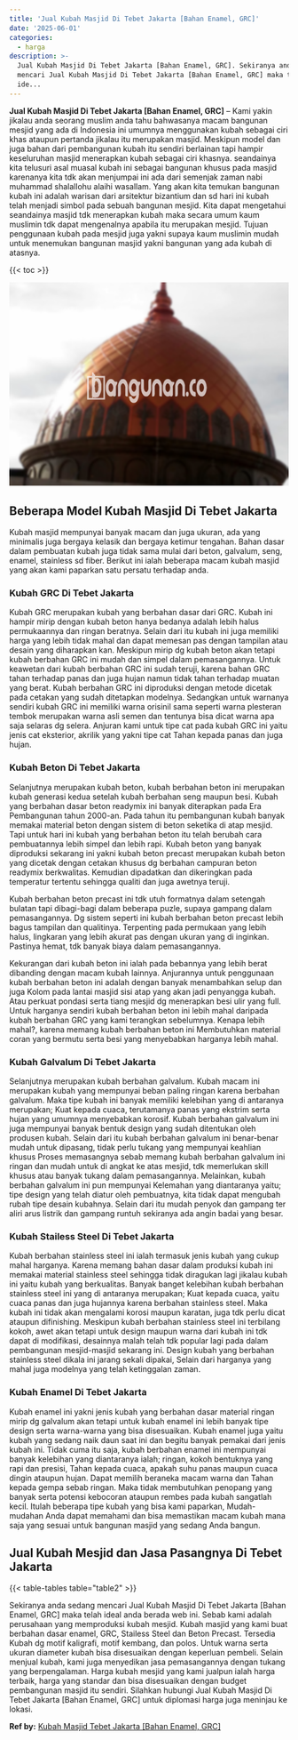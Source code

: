 ```yaml
---
title: 'Jual Kubah Masjid Di Tebet Jakarta [Bahan Enamel, GRC]'
date: '2025-06-01'
categories:
  - harga
description: >-
  Jual Kubah Masjid Di Tebet Jakarta [Bahan Enamel, GRC]. Sekiranya anda sedang
  mencari Jual Kubah Masjid Di Tebet Jakarta [Bahan Enamel, GRC] maka telah
  ide...
---
```


**Jual Kubah Masjid Di Tebet Jakarta \[Bahan Enamel, GRC\]** – Kami yakin jikalau anda seorang muslim anda tahu bahwasanya macam bangunan mesjid yang ada di Indonesia ini umumnya menggunakan kubah sebagai ciri khas ataupun pertanda jikalau itu merupakan masjid. Meskipun model dan juga bahan dari pembangunan kubah itu sendiri berlainan tapi hampir keseluruhan masjid menerapkan kubah sebagai ciri khasnya. seandainya kita telusuri asal muasal kubah ini sebagai bangunan khusus pada masjid karenanya kita tdk akan menjumpai ini ada dari semenjak zaman nabi muhammad shalallohu alaihi wasallam. Yang akan kita temukan bangunan kubah ini adalah warisan dari arsitektur bizantium dan sd hari ini kubah telah menjadi simbol pada sebuah bangunan mesjid. Kita dapat mengetahui seandainya masjid tdk menerapkan kubah maka secara umum kaum muslimin tdk dapat mengenalnya apabila itu merupakan mesjid. Tujuan penggunaan kubah pada mesjid juga yakni supaya kaum muslimin mudah untuk menemukan bangunan masjid yakni bangunan yang ada kubah di atasnya.

{{< toc >}}

![Jual Kubah Masjid Di Tebet Jakarta [Bahan Enamel, GRC]](/images/jual-kubah-masjid-23.png)

## Beberapa Model Kubah Masjid Di Tebet Jakarta

Kubah masjid mempunyai banyak macam dan juga ukuran, ada yang minimalis juga bergaya kelasik dan bergaya ketimur tengahan. Bahan dasar dalam pembuatan kubah juga tidak sama mulai dari beton, galvalum, seng, enamel, stainless sd fiber. Berikut ini ialah beberapa macam kubah masjid yang akan kami paparkan satu persatu terhadap anda.

### Kubah GRC Di Tebet Jakarta

Kubah GRC merupakan kubah yang berbahan dasar dari GRC. Kubah ini hampir mirip dengan kubah beton hanya bedanya adalah lebih halus permukaannya dan ringan beratnya. Selain dari itu kubah ini juga memiliki harga yang lebih tidak mahal dan dapat memesan pas dengan tampilan atau desain yang diharapkan kan. Meskipun mirip dg kubah beton akan tetapi kubah berbahan GRC ini mudah dan simpel dalam pemasangannya. Untuk keawetan dari kubah berbahan GRC ini sudah teruji, karena bahan GRC tahan terhadap panas dan juga hujan namun tidak tahan terhadap muatan yang berat. Kubah berbahan GRC ini diproduksi dengan metode dicetak pada cetakan yang sudah ditetapkan modelnya. Sedangkan untuk warnanya sendiri kubah GRC ini memiliki warna orisinil sama seperti warna plesteran tembok merupakan warna asli semen dan tentunya bisa dicat warna apa saja selaras dg selera. Anjuran kami untuk tipe cat pada kubah GRC ini yaitu jenis cat eksterior, akrilik yang yakni tipe cat Tahan kepada panas dan juga hujan.

### Kubah Beton Di Tebet Jakarta

Selanjutnya merupakan kubah beton, kubah berbahan beton ini merupakan kubah generasi kedua setelah kubah berbahan seng maupun besi. Kubah yang berbahan dasar beton readymix ini banyak diterapkan pada Era Pembangunan tahun 2000-an. Pada tahun itu pembangunan kubah banyak memakai material beton dengan sistem di beton seketika di atap mesjid. Tapi untuk hari ini kubah yang berbahan beton itu telah berubah cara pembuatannya lebih simpel dan lebih rapi. Kubah beton yang banyak diproduksi sekarang ini yakni kubah beton precast merupakan kubah beton yang dicetak dengan cetakan khusus dg berbahan campuran beton readymix berkwalitas. Kemudian dipadatkan dan dikeringkan pada temperatur tertentu sehingga qualiti dan juga awetnya teruji.

Kubah berbahan beton precast ini tdk utuh formatnya dalam setengah bulatan tapi dibagi-bagi dalam beberapa puzle, supaya gampang dalam pemasangannya. Dg sistem seperti ini kubah berbahan beton precast lebih bagus tampilan dan qualitinya. Terpenting pada permukaan yang lebih halus, lingkaran yang lebih akurat pas dengan ukuran yang di inginkan. Pastinya hemat, tdk banyak biaya dalam pemasangannya.

Kekurangan dari kubah beton ini ialah pada bebannya yang lebih berat dibanding dengan macam kubah lainnya. Anjurannya untuk penggunaan kubah berbahan beton ini adalah dengan banyak menambahkan selup dan juga Kolom pada lantai masjid sisi atap yang akan jadi penyangga kubah. Atau perkuat pondasi serta tiang mesjid dg menerapkan besi ulir yang full. Untuk harganya sendiri kubah berbahan beton ini lebih mahal daripada kubah berbahan GRC yang kami terangkan sebelumnya. Kenapa lebih mahal?, karena memang kubah berbahan beton ini Membutuhkan material coran yang bermutu serta besi yang menyebabkan harganya lebih mahal.

### Kubah Galvalum Di Tebet Jakarta

Selanjutnya merupakan kubah berbahan galvalum. Kubah macam ini merupakan kubah yang mempunyai beban paling ringan karena berbahan galvalum. Maka tipe kubah ini banyak memiliki kelebihan yang di antaranya merupakan; Kuat kepada cuaca, terutamanya panas yang ekstrim serta hujan yang umumnya menyebabkan korosif. Kubah berbahan galvalum ini juga mempunyai banyak bentuk design yang sudah ditentukan oleh produsen kubah. Selain dari itu kubah berbahan galvalum ini benar-benar mudah untuk dipasang, tidak perlu tukang yang mempunyai keahlian khusus Proses memasangnya sebab memang kubah berbahan galvalum ini ringan dan mudah untuk di angkat ke atas mesjid, tdk memerlukan skill khusus atau banyak tukang dalam pemasangannya. Melainkan, kubah berbahan galvalum ini pun mempunyai Kelemahan yang diantaranya yaitu; tipe design yang telah diatur oleh pembuatnya, kita tidak dapat mengubah rubah tipe desain kubahnya. Selain dari itu mudah penyok dan gampang ter aliri arus listrik dan gampang runtuh sekiranya ada angin badai yang besar.

### Kubah Stailess Steel Di Tebet Jakarta

Kubah berbahan stainless steel ini ialah termasuk jenis kubah yang cukup mahal harganya. Karena memang bahan dasar dalam produksi kubah ini memakai material stainless steel sehingga tidak diragukan lagi jikalau kubah ini yaitu kubah yang berkualitas. Banyak banget kelebihan kubah berbahan stainless steel ini yang di antaranya merupakan; Kuat kepada cuaca, yaitu cuaca panas dan juga hujannya karena berbahan stainless steel. Maka kubah ini tidak akan mengalami korosi maupun karatan, juga tdk perlu dicat ataupun difinishing. Meskipun kubah berbahan stainless steel ini terbilang kokoh, awet akan tetapi untuk design maupun warna dari kubah ini tdk dapat di modifikasi, desainnya malah telah tdk popular lagi pada dalam pembangunan mesjid-masjid sekarang ini. Design kubah yang berbahan stainless steel dikala ini jarang sekali dipakai, Selain dari harganya yang mahal juga modelnya yang telah ketinggalan zaman.

### Kubah Enamel Di Tebet Jakarta

Kubah enamel ini yakni jenis kubah yang berbahan dasar material ringan mirip dg galvalum akan tetapi untuk kubah enamel ini lebih banyak tipe design serta warna-warna yang bisa disesuaikan. Kubah enamel juga yaitu kubah yang sedang naik daun saat ini dan begitu banyak pemakai dari jenis kubah ini. Tidak cuma itu saja, kubah berbahan enamel ini mempunyai banyak kelebihan yang diantaranya ialah; ringan, kokoh bentuknya yang rapi dan presisi, Tahan kepada cuaca, apakah suhu panas maupun cuaca dingin ataupun hujan. Dapat memilih beraneka macam warna dan Tahan kepada gempa sebab ringan. Maka tidak membutuhkan penopang yang banyak serta potensi kebocoran ataupun rembes pada kubah sangatlah kecil. Itulah beberapa tipe kubah yang bisa kami paparkan, Mudah-mudahan Anda dapat memahami dan bisa memastikan macam kubah mana saja yang sesuai untuk bangunan masjid yang sedang Anda bangun.

## Jual Kubah Mesjid dan Jasa Pasangnya Di Tebet Jakarta

{{< table-tables table="table2" >}}

Sekiranya anda sedang mencari Jual Kubah Masjid Di Tebet Jakarta \[Bahan Enamel, GRC\] maka telah ideal anda berada web ini. Sebab kami adalah perusahaan yang memproduksi kubah mesjid. Kubah masjid yang kami buat berbahan dasar enamel, GRC, Stailess Steel dan Beton Precast. Tersedia Kubah dg motif kaligrafi, motif kembang, dan polos. Untuk warna serta ukuran diameter kubah bisa disesuaikan dengan keperluan pembeli. Selain menjual kubah, kami juga menyedikan jasa pemasangannya dengan tukang yang berpengalaman. Harga kubah mesjid yang kami jualpun ialah harga terbaik, harga yang standar dan bisa disesuaikan dengan budget pembangunan masjid itu sendiri. Silahkan hubungi Jual Kubah Masjid Di Tebet Jakarta \[Bahan Enamel, GRC\] untuk diplomasi harga juga meninjau ke lokasi.

**Ref by:** [Kubah Masjid Tebet Jakarta [Bahan Enamel, GRC]](https://id.wikipedia.org/wiki/Kubah)
